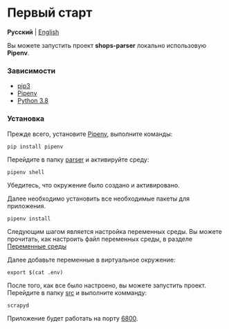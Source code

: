 # Первый старт

**Русский** | [English](../en/first_start.md)

Вы можете запустить проект **shops-parser** локально использовую **Pipenv**.

### Зависимости

* [pip3](https://github.com/pypa/pip)
* [Pipenv](https://pypi.org/project/pipenv/)
* [Python 3.8](https://www.ics.uci.edu/~pattis/common/handouts/pythoneclipsejava/python.html)

### Установка

Прежде всего, установите [Pipenv](https://pypi.org/project/pipenv/), выполните команды:

    pip install pipenv

Перейдите в папку [parser](../../docker/parser) и активируйте среду:

    pipenv shell

Убедитесь, что окружение было создано и активировано.

Далее необходимо установить все необходимые пакеты для приложения.

    pipenv install
    
Следующим шагом является настройка переменных среды.
Вы можете прочитать, как настроить файл переменных среды, в разделе [Переменные среды](enviroment.md)

Далее добавьте переменные в виртуальное окружение:

    export $(cat .env)

После того, как все было настроено, вы можете запустить проект. Перейдите в папку [src](../../src) и выполните комманду:

    scrapyd 
   
Приложение будет работать на порту [6800](http://localhost:6800).